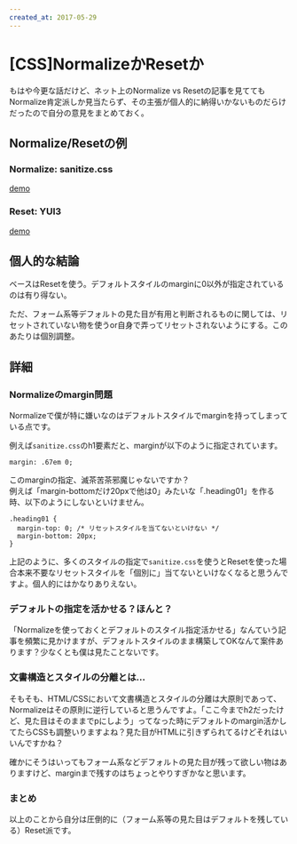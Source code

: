 ```yaml
---
created_at: 2017-05-29
---
```


# [CSS]NormalizeかResetか

もはや今更な話だけど、ネット上のNormalize vs Resetの記事を見ててもNormalize肯定派しか見当たらず、その主張が個人的に納得いかないものだらけだったので自分の意見をまとめておく。

## Normalize/Resetの例

### Normalize: sanitize.css

[demo](./examples/sanitize.html)

### Reset: YUI3

[demo](./examples/yui3.html)

## 個人的な結論

ベースはResetを使う。デフォルトスタイルのmarginに0以外が指定されているのは有り得ない。

ただ、フォーム系等デフォルトの見た目が有用と判断されるものに関しては、リセットされていない物を使うor自身で弄ってリセットされないようにする。このあたりは個別調整。


## 詳細

### Normalizeのmargin問題

Normalizeで僕が特に嫌いなのはデフォルトスタイルでmarginを持ってしまっている点です。

例えば`sanitize.css`のh1要素だと、marginが以下のように指定されています。

```
margin: .67em 0;
```

このmarginの指定、滅茶苦茶邪魔じゃないですか？  
例えば「margin-bottomだけ20pxで他は0」みたいな「.heading01」を作る時、以下のようにしないといけません。

```
.heading01 {
  margin-top: 0; /* リセットスタイルを当てないといけない */
  margin-bottom: 20px;
}
```

上記のように、多くのスタイルの指定で`sanitize.css`を使うとResetを使った場合本来不要なリセットスタイルを「個別に」当てないといけなくなると思うんですよ。個人的にはかなりありえない。


### デフォルトの指定を活かせる？ほんと？

「Normalizeを使っておくとデフォルトのスタイル指定活かせる」なんていう記事を頻繁に見かけますが、デフォルトスタイルのまま構築してOKなんて案件あります？少なくとも僕は見たことないです。


### 文書構造とスタイルの分離とは…

そもそも、HTML/CSSにおいて文書構造とスタイルの分離は大原則であって、Normalizeはその原則に逆行していると思うんですよ。「ここ今までh2だったけど、見た目はそのままでpにしよう」ってなった時にデフォルトのmargin活かしてたらCSSも調整いりますよね？見た目がHTMLに引きずられてるけどそれはいいんですかね？

確かにそうはいってもフォーム系などデフォルトの見た目が残って欲しい物はありますけど、marginまで残すのはちょっとやりすぎかなと思います。


### まとめ

以上のことから自分は圧倒的に（フォーム系等の見た目はデフォルトを残している）Reset派です。
